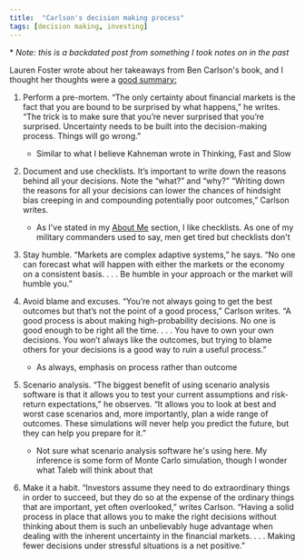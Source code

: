 ```yaml
---
title:  "Carlson's decision making process"
tags: [decision making, investing]
---
```


\* *Note: this is a backdated post from something I took notes on in the past*

Lauren Foster wrote about her takeaways from Ben Carlson's book, and I thought her thoughts were a [good summary:](https://blogs.cfainstitute.org/investor/2017/02/13/decision-making-amid-uncertainty-six-steps-to-improve-your-process/ "Lauren and Ben")

1. Perform a pre-mortem. “The only certainty about financial markets is the fact that you are bound to be surprised by what happens,” he writes. “The trick is to make sure that you’re never surprised that you’re surprised. Uncertainty needs to be built into the decision-making process. Things will go wrong.”
   * Similar to what I believe Kahneman wrote in Thinking, Fast and Slow

2. Document and use checklists. It’s important to write down the reasons behind all your decisions. Note the “what?” and “why?” “Writing down the reasons for all your decisions can lower the chances of hindsight bias creeping in and compounding potentially poor outcomes,” Carlson writes.
   * As I've stated in my [About Me](https://www.leonlinsx.com/about-me/ "About Me") section, I like checklists. As one of my military commanders used to say, men get tired but checklists don't 

3. Stay humble. “Markets are complex adaptive systems,” he says. “No one can forecast what will happen with either the markets or the economy on a consistent basis. . . . Be humble in your approach or the market will humble you.”

4. Avoid blame and excuses. “You’re not always going to get the best outcomes but that’s not the point of a good process,” Carlson writes. “A good process is about making high-probability decisions. No one is good enough to be right all the time. . . . You have to own your own decisions. You won’t always like the outcomes, but trying to blame others for your decisions is a good way to ruin a useful process.”
   * As always, emphasis on process rather than outcome

5. Scenario analysis. “The biggest benefit of using scenario analysis software is that it allows you to test your current assumptions and risk-return expectations,” he observes. “It allows you to look at best and worst case scenarios and, more importantly, plan a wide range of outcomes. These simulations will never help you predict the future, but they can help you prepare for it.”
   * Not sure what scenario analysis software he's using here. My inference is some form of Monte Carlo simulation, though I wonder what Taleb will think about that

6. Make it a habit. “Investors assume they need to do extraordinary things in order to succeed, but they do so at the expense of the ordinary things that are important, yet often overlooked,” writes Carlson. “Having a solid process in place that allows you to make the right decisions without thinking about them is such an unbelievably huge advantage when dealing with the inherent uncertainty in the financial markets. . . . Making fewer decisions under stressful situations is a net positive.”
